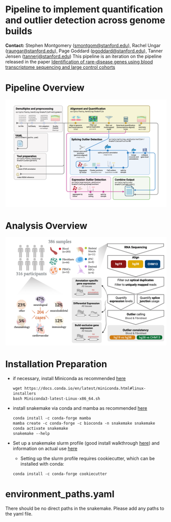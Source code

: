 # Pipeline to implement quantification and outlier detection across genome builds
**Contact:** Stephen Montgomery (smontgom@stanford.edu), Rachel Ungar (raungar@stanford.edu), Page Goddard (pgoddard@stanford.edu), Tanner Jensen (tannerj@stanford.edu)
This pipeline is an iteration on the pipeline released in the paper [Identification of rare-disease genes using blood transcriptome sequencing and large control cohorts](https://www.nature.com/articles/s41591-019-0457-8)



# Pipeline Overview
![alt text](readme_pics/GenomeBuildPipeline.png)

# Analysis Overview
![alt text](readme_pics/AnalysisPipeline.png)


# Installation Preparation
* if necessary, install Miniconda as recommended [here](https://docs.conda.io/projects/conda/en/latest/user-guide/install/linux.html)

    ```
    wget https://docs.conda.io/en/latest/miniconda.html#linux-installers
    bash Miniconda3-latest-Linux-x86_64.sh
    ```

* install snakemake via conda and mamba as recommended [here](https://snakemake.readthedocs.io/en/stable/getting_started/installation.html)

    ```
    conda install -c conda-forge mamba
    mamba create -c conda-forge -c bioconda -n snakemake snakemake
    conda activate snakemake
    snakemake --help
    ```

* Set up a snakemake slurm profile (good install walkthrough [here](http://bluegenes.github.io/Using-Snakemake_Profiles/)) and information on actual use [here](https://www.sichong.site/2020/02/25/snakemake-and-slurm-how-to-manage-workflow-with-resource-constraint-on-hpc/)
    * Setting up the slurm profile requires cookiecutter, which can be installed with conda:

    ```
    conda install -c conda-forge cookiecutter
    ```

# environment_paths.yaml
There should be no direct paths in the snakemake. Please add any paths to the yaml file.